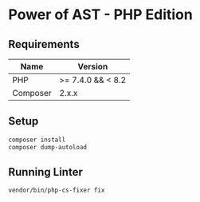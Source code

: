 # Power of AST - PHP Edition

## Requirements

| Name     | Version            |
|----------|--------------------|
| PHP      | >= 7.4.0 && < 8.2  |
| Composer | 2.x.x              |

## Setup

```sh
composer install
composer dump-autoload
```

## Running Linter

```sh
vendor/bin/php-cs-fixer fix
```
